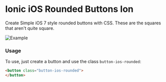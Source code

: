 Ionic iOS Rounded Buttons Ion
=================================

Create Simple iOS 7 style rounded buttons with CSS. These are the squares that aren't quite square.

![Example](http://ionicframework.com.s3.amazonaws.com/contrib/rounded.png)


### Usage

To use, just create a button and use the class `button-ios-rounded`:

```html
<button class="button-ios-rounded">
</button>
```
